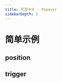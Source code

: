 ```yaml
---
title: 气泡卡片 - Popover 
sidebarDepth: 2 
---
```

# 简单示例

<popover-popover-demo></popover-popover-demo>


position
---

<popover-popover-position></popover-popover-position>

trigger
---

<popover-popover-trigger></popover-popover-trigger>
